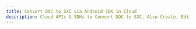 ---title: Convert DOC to SXC via Android SDK in Clouddescription: Cloud APIs & SDKs to Convert DOC to SXC. Also Create, Edit & Render Microsoft Word & OpenOffice documents in the Cloud.---